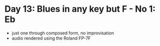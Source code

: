 # Day 13: Blues in any key but F - No 1: Eb

- just one through composed form, no improvisation
- audio rendered using the Roland FP-7F
